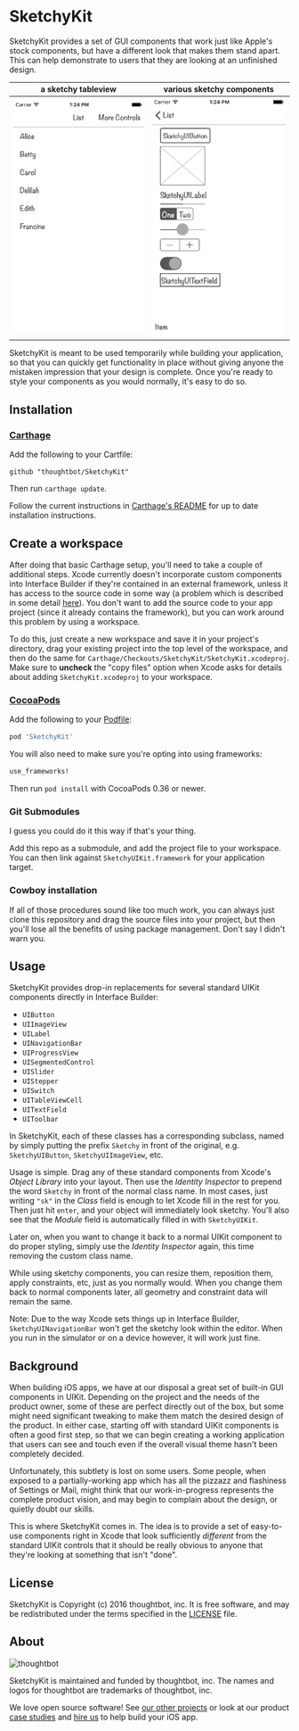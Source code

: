 # SketchyKit

SketchyKit provides a set of GUI components that work just like Apple's stock
components, but have a different look that makes them stand apart. This can help
demonstrate to users that they are looking at an unfinished design.

| a sketchy tableview | various sketchy components |
| --- | ---- |
| ![SK1](Documentation/SketchyUIKit1.png) | ![SK2](Documentation/SketchyUIKit2.png) |

SketchyKit is meant to be used temporarily while building your application, so
that you can quickly get functionality in place without giving anyone the
mistaken impression that your design is complete. Once you're ready to style
your components as you would normally, it's easy to do so.

## Installation

### [Carthage]

[Carthage]: https://github.com/Carthage/Carthage

Add the following to your Cartfile:

```
github "thoughtbot/SketchyKit"
```

Then run `carthage update`.

Follow the current instructions in [Carthage's README][carthage-installation]
for up to date installation instructions.

[carthage-installation]: https://github.com/Carthage/Carthage#adding-frameworks-to-an-application

## Create a workspace

After doing that basic Carthage setup, you'll need to take a couple of
additional steps. Xcode currently doesn't incorporate custom components into
Interface Builder if they're contained in an external framework, unless it has
access to the source code in some way (a problem which is described in some
detail [here][carthage_issue_335]). You don't want to add the source code to
your app project (since it already contains the framework), but you can work
around this problem by using a workspace.

To do this, just create a new workspace and save it in your project's directory,
drag your existing project into the top level of the workspace, and then do the
same for `Carthage/Checkouts/SketchyKit/SketchyKit.xcodeproj`. Make sure to
**uncheck** the "copy files" option when Xcode asks for details about adding
`SketchyKit.xcodeproj` to your workspace.

[carthage]: https://github.com/Carthage/Carthage
[carthage_issue_335]: https://github.com/Carthage/Carthage/issues/335

### [CocoaPods]

[CocoaPods]: http://cocoapods.org

Add the following to your [Podfile](http://guides.cocoapods.org/using/the-podfile.html):

```ruby
pod 'SketchyKit'
```

You will also need to make sure you're opting into using frameworks:

```ruby
use_frameworks!
```

Then run `pod install` with CocoaPods 0.36 or newer.

### Git Submodules

I guess you could do it this way if that's your thing.

Add this repo as a submodule, and add the project file to your workspace. You
can then link against `SketchyUIKit.framework` for your application target.

### Cowboy installation

If all of those procedures sound like too much work, you can always just clone
this repository and drag the source files into your project, but then you'll
lose all the benefits of using package management. Don't say I didn't warn you.

## Usage

SketchyKit provides drop-in replacements for several standard UIKit components
directly in Interface Builder:

- `UIButton`
- `UIImageView`
- `UILabel`
- `UINavigationBar`
- `UIProgressView`
- `UISegmentedControl`
- `UISlider`
- `UIStepper`
- `UISwitch`
- `UITableViewCell`
- `UITextField`
- `UIToolbar`

In SketchyKit, each of these classes has a corresponding subclass, named by
simply putting the prefix `Sketchy` in front of the original, e.g.
`SketchyUIButton`, `SketchyUIImageView`, etc.

Usage is simple. Drag any of these standard components from Xcode's *Object
Library* into your layout. Then use the *Identity Inspector* to prepend the word
`Sketchy` in front of the normal class name. In most cases, just writing `"sk"` in
the *Class* field is enough to let Xcode fill in the rest for you. Then just hit
`enter`, and your object will immediately look sketchy. You'll also see that the
*Module* field is automatically filled in with `SketchyUIKit`.

Later on, when you want to change it back to a normal UIKit component to do
proper styling, simply use the *Identity Inspector* again, this time removing
the custom class name.

While using sketchy components, you can resize them, reposition them, apply
constraints, etc, just as you normally would. When you change them back to
normal components later, all geometry and constraint data will remain the same.

Note: Due to the way Xcode sets things up in Interface Builder,
`SketchyUINavigationBar` won't get the sketchy look within the editor. When you
run in the simulator or on a device however, it will work just fine. 

## Background

When building iOS apps, we have at our disposal a great set of built-in GUI
components in UIKit. Depending on the project and the needs of the product
owner, some of these are perfect directly out of the box, but some might need
significant tweaking to make them match the desired design of the product. In
either case, starting off with standard UIKit components is often a good first
step, so that we can begin creating a working application that users can see and
touch even if the overall visual theme hasn't been completely decided.

Unfortunately, this subtlety is lost on some users. Some people, when exposed to
a partially-working app which has all the pizzazz and flashiness of Settings or
Mail, might think that our work-in-progress represents the complete product
vision, and may begin to complain about the design, or quietly doubt our skills.

This is where SketchyKit comes in. The idea is to provide a set of easy-to-use
components right in Xcode that look sufficiently *different* from the standard
UIKit controls that it should be really obvious to anyone that they're looking
at something that isn't "done".


## License

SketchyKit is Copyright (c) 2016 thoughtbot, inc. It is free software, and may
be redistributed under the terms specified in the [LICENSE] file.

[LICENSE]: /LICENSE

## About

![thoughtbot](https://thoughtbot.com/logo.png)

SketchyKit is maintained and funded by thoughtbot, inc. The names and logos for
thoughtbot are trademarks of thoughtbot, inc.

We love open source software! See [our other projects][community] or look at
our product [case studies] and [hire us][hire] to help build your iOS app.

[community]: https://thoughtbot.com/community?utm_source=github
[case studies]: https://thoughtbot.com/ios?utm_source=github
[hire]: https://thoughtbot.com/hire-us?utm_source=github

